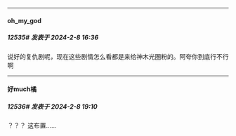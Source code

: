 
*****

####  oh_my_god  
##### 12535#       发表于 2024-2-8 16:36

说好的复仇剧呢，现在这些剧情怎么看都是来给神木光圈粉的。阿夸你到底行不行啊


*****

####  好much橘  
##### 12536#       发表于 2024-2-8 19:10

？？？
这布置……

